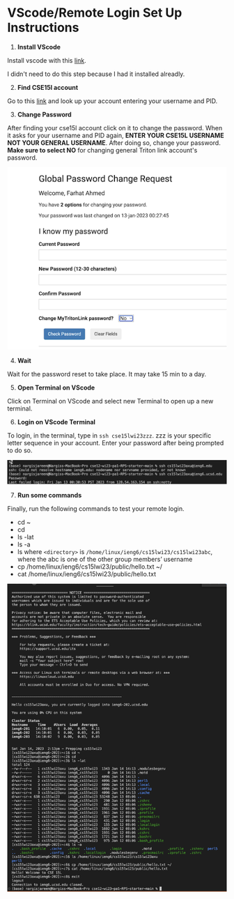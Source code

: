 # VScode/Remote Login Set Up Instructions 

1) __Install VScode__

Install vscode with this [link](https://code.visualstudio.com/).

I didn't need to do this step because I had it installed alreadly.

2) __Find CSE15l account__

Go to this [link](https://sdacs.ucsd.edu/~icc/index.php) and look up your account entering your username and PID.

3) __Change Password__

After finding your cse15l account click on it to change the password. When it asks for your username and PID again, __ENTER YOUR CSE15L USERNAME NOT YOUR GENERAL USERNAME__.
After doing so, change your password. __Make sure to select NO__ for changing general Triton link account's password.

![Image](step1.png)



4) __Wait__ 

Wait for the password reset to take place. It may take 15 min to a day.

5) __Open Terminal on VScode__

Click on Terminal on VScode and select new Terminal to open up a new terminal.

6) __Login on VScode Terminal__

To login, in the terminal, type in `ssh cse15lwi23zzz`. zzz is your specific letter sequence in your account.
Enter your password after being prompted to do so.

![Image](step2.png)

7) __Run some commands__ 

Finally, run the following commands to test your remote login.

* cd ~
* cd
* ls -lat
* ls -a
* ls <directory> where `<directory>` is `/home/linux/ieng6/cs15lwi23/cs15lwi23abc`, where the abc is one of the other group members’ username
* cp /home/linux/ieng6/cs15lwi23/public/hello.txt ~/
* cat /home/linux/ieng6/cs15lwi23/public/hello.txt

![Image](step3.png)
